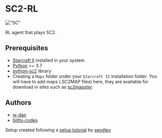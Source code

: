# SC2-RL

!["SC"](https://media0.giphy.com/media/v1.Y2lkPTc5MGI3NjExMXdlcDJpcWFkMXo4ZDVmYmN4Nm1mYmJuanAxMDNyeTkxeGF2ejdiMCZlcD12MV9pbnRlcm5hbF9naWZfYnlfaWQmY3Q9Zw/4ZkAeUWFF9ZGRXE7Ud/giphy.gif)

RL agent that plays SC2.

## Prerequisites
- [Starcraft II](https://starcraft2.blizzard.com/en-us/) installed in your system
- [Python](https://www.python.org/downloads/) >= 3.7
- [python-sc2](https://github.com/BurnySc2/python-sc2) library
- Creating a `Maps` folder under your `Starcraft II` installation folder. You will have to add maps (.SC2MAP files) here, they are available for download in sites such as [sc2mapster](https://www.sc2mapster.com/maps).

## Authors
- [w-dan](https://github.com/w-dan/)
- [blitty-codes](https://github.com/blitty-codes/)

Setup created following a [setup tutorial](https://pythonprogramming.net/intro-python-sc2-introduction-starcraft-2-ai/) by [sendtex](https://www.youtube.com/@sentdex)  